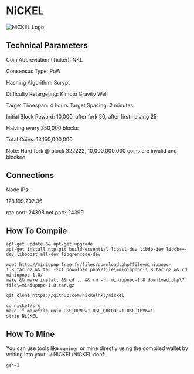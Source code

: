 NiCKEL
========

![NiCKEL Logo](https://avatars1.githubusercontent.com/u/39596244?s=460&v=4)

Technical Parameters
--------------------

Coin Abbreviation (Ticker): NKL

Consensus Type: PoW

Hashing Algorithm: Scrypt

Difficulty Retargeting: Kimoto Gravity Well

Target Timespan: 4 hours
Target Spacing: 2 minutes

Initial Block Reward: 10,000, after fork 50, after first halving 25

Halving every 350,000 blocks

Total Coins: 13,150,000,000

Note: Hard fork @ block 322222, 10,000,000,000 coins are invalid and blocked

Connections
-----------

Node IPs:

128.199.202.36

rpc port: 24398
net port: 24399

How To Compile
--------------

```
apt-get update && apt-get upgrade
apt-get install ntp git build-essential libssl-dev libdb-dev libdb++-dev libboost-all-dev libqrencode-dev

wget http://miniupnp.free.fr/files/download.php?file=miniupnpc-1.8.tar.gz && tar -zxf download.php\?file\=miniupnpc-1.8.tar.gz && cd miniupnpc-1.8/
make && make install && cd .. && rm -rf miniupnpc-1.8 download.php\?file\=miniupnpc-1.8.tar.gz

git clone https://github.com/nickelnkl/nickel

cd nickel/src
make -f makefile.unix USE_UPNP=1 USE_QRCODE=1 USE_IPV6=1
strip NiCKEL
```

How To Mine
-----------

You can use tools like `cgminer` or mine directly using the compiled wallet by writing into your ~/.NiCKEL/NiCKEL.conf:

```
gen=1
```
